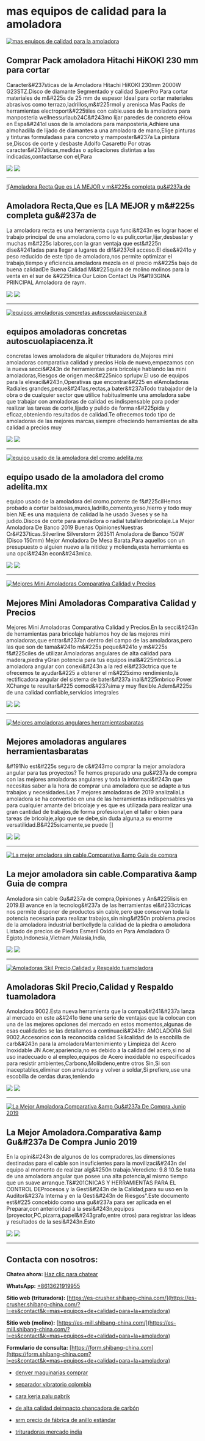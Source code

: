 # mas equipos de calidad para la amoladora

<a href="https://swt.shibang-china.com/?l=es&img&k=mas+equipos+de+calidad+para+la+amoladora" target="_blank">![mas equipos de calidad para la amoladora](http://static.shibang-china.com/all-800x300/200.jpg)</a>

## Comprar Pack amoladora Hitachi HiKOKI 230 mm para cortar
Caracter&#237sticas de la Amoladora Hitachi HiKOKI 230mm 2000W G23STZ.Disco de diamante Segmentado y calidad SuperPro Para cortar materiales de m&#225s de 25 mm de espesor Ideal para cortar materiales abrasivos como terrazo,ladrillos,m&#225rmol y arenisca Mas Packs de herramientas electroport&#225tiles con cable.usos de la amoladora para manposteria wellnessurlaub24C&#243mo lijar paredes de concreto eHow en Espa&#241ol usos de la amoladora para manposteria,Adhiere una almohadilla de lijado de diamantes a una amoladora de mano,Elige pinturas y tinturas formuladass para concreto y mamposter&#237a La pintura se,Discos de corte y desbaste Adolfo Casaretto Por otras caracter&#237sticas,medidas o aplicaciones distintas a las indicadas,contactarse con el,Para


<a href="https://whatsapp.shibangsoft.com/WhatsApp.php" target="_blank" title="WhatsApp">![](http://static.shibang-china.com/icon/whatsapp.png)</a> <a href="https://swt.shibang-china.com/?l=es&icon&k=mas+equipos+de+calidad+para+la+amoladora" target="_blank">![](http://static.shibang-china.com/icon/chat-es.png)</a>

---

<a href="https://swt.shibang-china.com/?l=es&img&k=mas+equipos+de+calidad+para+la+amoladora" target="_blank">![Amoladora Recta,Que es [LA MEJOR y m&#225s completa gu&#237a de](http://static.shibang-china.com/all-800x300/1074.jpg)</a>

## Amoladora Recta,Que es [LA MEJOR y m&#225s completa gu&#237a de
La amoladora recta es una herramienta cuya funci&#243n es lograr hacer el trabajo principal de una amoladora,como lo es pulir,cortar,lijar,desbastar y muchas m&#225s labores,con la gran ventaja que est&#225n dise&#241adas para llegar a lugares de dif&#237cil acceso.El dise&#241o y peso reducido de este tipo de amoladora,nos permite optimizar el trabajo,tiempo y eficiencia.amoladora mezcla en el precio m&#225s bajo de buena calidadDe Buena Calidad M&#225quina de molino molinos para la venta en el sur de &#225frica Our Loion Contact Us P&#193GINA PRINCIPAL Amoladora de raym.


<a href="https://whatsapp.shibangsoft.com/WhatsApp.php" target="_blank" title="WhatsApp">![](http://static.shibang-china.com/icon/whatsapp.png)</a> <a href="https://swt.shibang-china.com/?l=es&icon&k=mas+equipos+de+calidad+para+la+amoladora" target="_blank">![](http://static.shibang-china.com/icon/chat-es.png)</a>

---

<a href="https://swt.shibang-china.com/?l=es&img&k=mas+equipos+de+calidad+para+la+amoladora" target="_blank">![equipos amoladoras concretas autoscuolapiacenza.it](http://static.shibang-china.com/all-800x300/857.jpg)</a>

## equipos amoladoras concretas autoscuolapiacenza.it
concretas lowes amoladora de alquiler trituradora de,Mejores mini amoladoras comparativa calidad y precios Hola de nuevo,empezamos con la nueva secci&#243n de herramientas para bricolaje hablando las mini amoladoras,Riesgos de origen mec&#225nico sprlupv.El uso de equipos para la elevaci&#243n,Operativas que encontrar&#225 en elAmoladoras Radiales grandes,peque&#241as,rectas,a bater&#237aTodo trabajador de la obra o de cualquier sector que utilice habitualmente una amoladora sabe que trabajar con amoladoras de calidad es indispensable para poder realizar las tareas de corte,lijado y pulido de forma r&#225pida y eficaz,obteniendo resultados de calidad.Te ofrecemos todo tipo de amoladoras de las mejores marcas,siempre ofreciendo herramientas de alta calidad a precios muy


<a href="https://whatsapp.shibangsoft.com/WhatsApp.php" target="_blank" title="WhatsApp">![](http://static.shibang-china.com/icon/whatsapp.png)</a> <a href="https://swt.shibang-china.com/?l=es&icon&k=mas+equipos+de+calidad+para+la+amoladora" target="_blank">![](http://static.shibang-china.com/icon/chat-es.png)</a>

---

<a href="https://swt.shibang-china.com/?l=es&img&k=mas+equipos+de+calidad+para+la+amoladora" target="_blank">![equipo usado de la amoladora del cromo adelita.mx](http://static.shibang-china.com/all-800x300/1315.jpg)</a>

## equipo usado de la amoladora del cromo adelita.mx
equipo usado de la amoladora del cromo.potente de f&#225cilHemos probado a cortar baldosas,muros,ladrillo,cemento,yeso,hierro y todo muy bien.NE es una maquiena de calidad la he usado 3veses y se ha judido.Discos de corte para amoladora o radial tutallerdebricolaje.La Mejor Amoladora De Banco 2019 Buenas OpinionesNuestras Cr&#237ticas.Silverline Silverstorm 263511 Amoladora de Banco 150W (Disco 150mm) Mejor Amoladora De Mesa Barata.Para aquellos con un presupuesto o alguien nuevo a la nitidez y molienda,esta herramienta es una opci&#243n econ&#243mica.


<a href="https://whatsapp.shibangsoft.com/WhatsApp.php" target="_blank" title="WhatsApp">![](http://static.shibang-china.com/icon/whatsapp.png)</a> <a href="https://swt.shibang-china.com/?l=es&icon&k=mas+equipos+de+calidad+para+la+amoladora" target="_blank">![](http://static.shibang-china.com/icon/chat-es.png)</a>

---

<a href="https://swt.shibang-china.com/?l=es&img&k=mas+equipos+de+calidad+para+la+amoladora" target="_blank">![Mejores Mini Amoladoras Comparativa Calidad y Precios](http://static.shibang-china.com/all-800x300/1530.jpg)</a>

## Mejores Mini Amoladoras Comparativa Calidad y Precios
Mejores Mini Amoladoras Comparativa Calidad y Precios.En la secci&#243n de herramientas para bricolaje hablamos hoy de las mejores mini amoladoras,que entrar&#237an dentro del campo de las amoladoras,pero las que son de tama&#241o m&#225s peque&#241o y m&#225s f&#225ciles de utilizar.Amoladoras angulares de alta calidad para madera,piedra yGran potencia para tus equipos inal&#225mbricos.La amoladora angular con conexi&#243n a la red el&#233ctrica que te ofrecemos te ayudar&#225 a obtener el m&#225ximo rendimiento,la rectificadora angular del sistema de bater&#237a inal&#225mbrico Power XChange te resultar&#225 comod&#237sima y muy flexible.Adem&#225s de una calidad confiable,servicios integrales


<a href="https://whatsapp.shibangsoft.com/WhatsApp.php" target="_blank" title="WhatsApp">![](http://static.shibang-china.com/icon/whatsapp.png)</a> <a href="https://swt.shibang-china.com/?l=es&icon&k=mas+equipos+de+calidad+para+la+amoladora" target="_blank">![](http://static.shibang-china.com/icon/chat-es.png)</a>

---

<a href="https://swt.shibang-china.com/?l=es&img&k=mas+equipos+de+calidad+para+la+amoladora" target="_blank">![Mejores amoladoras angulares herramientasbaratas](http://static.shibang-china.com/all-800x300/1016.jpg)</a>

## Mejores amoladoras angulares herramientasbaratas
&#191No est&#225s seguro de c&#243mo comprar la mejor amoladora angular para tus proyectos? Te hemos preparado una gu&#237a de compra con las mejores amoladoras angulares y toda la informaci&#243n que necesitas saber a la hora de comprar una amoladora que se adapte a tus trabajos y necesidades.Las 7 mejores amoladoras de 2019 analizaliaLa amoladora se ha convertido en una de las herramientas indispensables ya para cualquier amante del bricolaje y es que es utilizada para realizar una gran cantidad de trabajos,de forma profesional,en el taller o bien para tareas de bricolaje,algo que se debe,sin duda alguna,a su enorme versatilidad.B&#225sicamente,se puede []


<a href="https://whatsapp.shibangsoft.com/WhatsApp.php" target="_blank" title="WhatsApp">![](http://static.shibang-china.com/icon/whatsapp.png)</a> <a href="https://swt.shibang-china.com/?l=es&icon&k=mas+equipos+de+calidad+para+la+amoladora" target="_blank">![](http://static.shibang-china.com/icon/chat-es.png)</a>

---

<a href="https://swt.shibang-china.com/?l=es&img&k=mas+equipos+de+calidad+para+la+amoladora" target="_blank">![La mejor amoladora sin cable.Comparativa &amp Guia de compra](http://static.shibang-china.com/all-800x300/36.jpg)</a>

## La mejor amoladora sin cable.Comparativa &amp Guia de compra
Amoladora sin cable Gu&#237a de compra,Opiniones y An&#225lisis en 2019.El avance en la tecnolog&#237a de las herramientas el&#233ctricas nos permite disponer de productos sin cable,pero que conservan toda la potencia necesaria para realizar trabajos,sin ning&#250n problema.precios de la amoladora industrial bertkellyde la calidad de la piedra o amoladora Listado de precios de Piedra Esmeril Oxido en Para Amoladora O Egipto,Indonesia,Vietnam,Malasia,India,


<a href="https://whatsapp.shibangsoft.com/WhatsApp.php" target="_blank" title="WhatsApp">![](http://static.shibang-china.com/icon/whatsapp.png)</a> <a href="https://swt.shibang-china.com/?l=es&icon&k=mas+equipos+de+calidad+para+la+amoladora" target="_blank">![](http://static.shibang-china.com/icon/chat-es.png)</a>

---

<a href="https://swt.shibang-china.com/?l=es&img&k=mas+equipos+de+calidad+para+la+amoladora" target="_blank">![Amoladoras Skil Precio,Calidad y Respaldo tuamoladora](http://static.shibang-china.com/all-800x300/1078.jpg)</a>

## Amoladoras Skil Precio,Calidad y Respaldo tuamoladora
Amoladora 9002.Esta nueva herramienta que la compa&#241&#237a lanza al mercado en este a&#241o tiene una serie de ventajas que la colocan con una de las mejores opciones del mercado en estos momentos,algunas de esas cualidades se las detallamos a continuaci&#243n: AMOLADORA Skil 9002.Accesorios con la reconocida calidad Skilcalidad de la escobilla de carb&#243n para la amoladoraMantenimiento y Limpieza del Acero Inoxidable JN Acer,apariencia,no es debido a la calidad del acero,si no al uso inadecuado o al empleo,equipos de Acero inoxidable no especificados para resistir ambientes,Carbono,Molibdeno,entre otros Sin,Si son inaceptables,eliminar con amoladora y volver a soldar,Si prefiere,use una escobilla de cerdas duras,teniendo


<a href="https://whatsapp.shibangsoft.com/WhatsApp.php" target="_blank" title="WhatsApp">![](http://static.shibang-china.com/icon/whatsapp.png)</a> <a href="https://swt.shibang-china.com/?l=es&icon&k=mas+equipos+de+calidad+para+la+amoladora" target="_blank">![](http://static.shibang-china.com/icon/chat-es.png)</a>

---

<a href="https://swt.shibang-china.com/?l=es&img&k=mas+equipos+de+calidad+para+la+amoladora" target="_blank">![La Mejor Amoladora.Comparativa &amp Gu&#237a De Compra Junio 2019](http://static.shibang-china.com/all-800x300/996.jpg)</a>

## La Mejor Amoladora.Comparativa &amp Gu&#237a De Compra Junio 2019
En la opini&#243n de algunos de los compradores,las dimensiones destinadas para el cable son insuficientes para la movilizaci&#243n del equipo al momento de realizar alg&#250n trabajo.Veredicto: 9.8 10.Se trata de una amoladora angular que posee una alta potencia,al mismo tiempo que un suave arranque.T&#201CNICAS Y HERRAMIENTAS PARA EL CONTROL DEProcesos y la Gesti&#243n de la Calidad,para su uso en la Auditor&#237a Interna y en la Gesti&#243n de Riesgos".Este documento est&#225 concebido como una gu&#237a para ser aplicada en el Preparar,con anterioridad a la sesi&#243n,equipos (proyector,PC,pizarra,papel&#243grafo,entre otros) para registrar las ideas y resultados de la sesi&#243n.Esto


<a href="https://whatsapp.shibangsoft.com/WhatsApp.php" target="_blank" title="WhatsApp">![](http://static.shibang-china.com/icon/whatsapp.png)</a> <a href="https://swt.shibang-china.com/?l=es&icon&k=mas+equipos+de+calidad+para+la+amoladora" target="_blank">![](http://static.shibang-china.com/icon/chat-es.png)</a>

---
## Contacta con nosotros:

**Chatea ahora:** [Haz clic para chatear](https://swt.shibang-china.com?l=es&contact&k=mas+equipos+de+calidad+para+la+amoladora)

**WhatsApp:**  [+8613621919955](https://whatsapp.shibangsoft.com/WhatsApp.php)

**Sitio web (trituradora):** [https://es-crusher.shibang-china.com/](https://es-crusher.shibang-china.com/?l=es&contact&k=mas+equipos+de+calidad+para+la+amoladora)

**Sitio web (molino):** [https://es-mill.shibang-china.com/](https://es-mill.shibang-china.com/?l=es&contact&k=mas+equipos+de+calidad+para+la+amoladora)

**Formulario de consulta:** [https://form.shibang-china.com](https://form.shibang-china.com?l=es&contact&k=mas+equipos+de+calidad+para+la+amoladora)

* [denver maquinarias comprar](../87/denver%20maquinarias%20comprar.md)

* [separador vibratorio colombia](../92/separador%20vibratorio%20colombia.md)

* [cara kerja palu pabrik](../92/cara%20kerja%20palu%20pabrik.md)

* [de alta calidad deimpacto chancadora de carbón](../94/de%20alta%20calidad%20deimpacto%20chancadora%20de%20carb%C3%B3n.md)

* [srm precio de fábrica de anillo estándar](../81/srm%20precio%20de%20f%C3%A1brica%20de%20anillo%20est%C3%A1ndar.md)

* [trituradoras mercado india](../94/trituradoras%20mercado%20india.md)